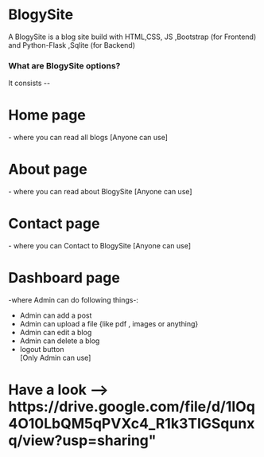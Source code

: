 # BlogySite
<p> A BlogySite is a blog site build with HTML,CSS, JS ,Bootstrap (for Frontend) and Python-Flask ,Sqlite (for Backend)</p>
 <h3>What are BlogySite options?</h3>
 <p>It consists --
<h1>Home page</h1> 
   <p>- where you can read all blogs [Anyone can use]</p>
 <h1>About page</h1> 
   <p>- where you can read about BlogySite [Anyone can use]</p>
  <h1>Contact page</h1> 
   <p>- where you can Contact to BlogySite [Anyone can use]</p>
  <h1>Dashboard page</h1> 
    <p>-where Admin can do following things-:</p>
    <ul>
    <li>Admin can add a post</li>
    <li>Admin can upload a file {like pdf , images or anything}</li>
    <li>Admin can edit a blog</li>
    <li>Admin can delete a blog</li>
    <li>logout button</li> [Only Admin can use]
  </li></ul>
  <H1> Have a look --> https://drive.google.com/file/d/1IOq4O10LbQM5qPVXc4_R1k3TlGSqunxq/view?usp=sharing"</H1>
  
 
 
